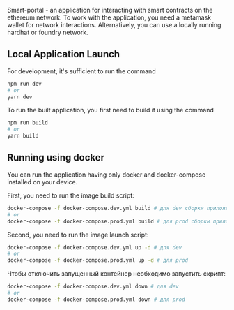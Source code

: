 Smart-portal - an application for interacting with smart contracts on the ethereum network. To work with the application, you need a metamask wallet for network interactions. Alternatively, you can use a locally running hardhat or foundry network.

## Local Application Launch

For development, it's sufficient to run the command

```bash
npm run dev
# or
yarn dev
```

To run the built application, you first need to build it using the command

```bash
npm run build
# or
yarn build
```

## Running using docker

You can run the application having only docker and docker-compose installed on your device.

First, you need to run the image build script:

```bash
docker-compose -f docker-compose.dev.yml build # для dev сборки приложения
# or
docker-compose -f docker-compose.prod.yml build # для prod сборки приложения
```

Second, you need to run the image launch script:

```bash
docker-compose -f docker-compose.dev.yml up -d # для dev
# or
docker-compose -f docker-compose.prod.yml up -d # для prod
```

Чтобы отключить запущенный контейнер необходимо запустить скрипт:

```bash
docker-compose -f docker-compose.dev.yml down # для dev
# or
docker-compose -f docker-compose.prod.yml down # для prod
```
